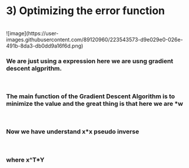 <h1>3) Optimizing the error function</h1>
<br>
![image](https://user-images.githubusercontent.com/89120960/223543573-d9e029e0-026e-491b-8da3-db0dd9a16f6d.png)
<br> 
<h3>We are just using a expression here we are usng gradient descent algprithm. </h3>
<br>
<h3>The main function of the Gradient Descent Algorithm is to minimize the value and the great thing is that  here we are *w </h3>
<br>
<h3>Now we have understand x*x pseudo inverse </h3>
<br>
<h3>where x^T*Y</h3>
